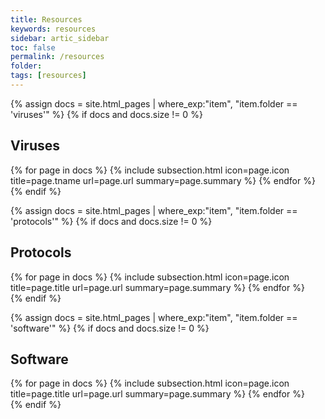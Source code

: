```yaml
---
title: Resources
keywords: resources
sidebar: artic_sidebar
toc: false
permalink: /resources
folder:
tags: [resources]
---
```


{% assign docs = site.html_pages | where_exp:"item", "item.folder == 'viruses'" %}
{% if docs and docs.size != 0 %}
<div class="row">
    <div class="col-lg-12">
        <h2 class="page-header">Viruses</h2>
    </div>
    {% for page in docs %}
        {% include subsection.html icon=page.icon title=page.tname url=page.url summary=page.summary %}
    {% endfor %}
</div>
{% endif %}

{% assign docs = site.html_pages | where_exp:"item", "item.folder == 'protocols'" %}
{% if docs and docs.size != 0 %}
<div class="row">
    <div class="col-lg-12">
        <h2 class="page-header">Protocols</h2>
    </div>
    {% for page in docs %}
    {% include subsection.html icon=page.icon title=page.title url=page.url summary=page.summary %}
    {% endfor %}
</div>
{% endif %}

{% assign docs = site.html_pages | where_exp:"item", "item.folder == 'software'" %}
{% if docs and docs.size != 0 %}
<div class="row">
    <div class="col-lg-12">
        <h2 class="page-header">Software</h2>
    </div>
    {% for page in docs %}
    {% include subsection.html icon=page.icon title=page.title url=page.url summary=page.summary %}
    {% endfor %}
</div>
{% endif %}


<!-- {% include links.html %} -->
